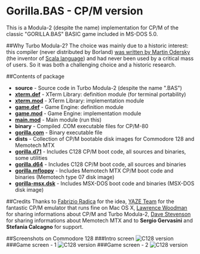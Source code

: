 # Gorilla.BAS - CP/M version

This is a Modula-2 (despite the name) implementation for CP/M of the classic "GORILLA.BAS" BASIC game included in MS-DOS 5.0.

##Why Turbo Modula-2?
The choice was mainly due to a historic interest: this compiler (never distributed by Borland) [was written by Martin Odersky](https://groups.google.com/forum/?fromgroups=#!topic/comp.lang.modula2/Ruy9g8aBmF0) (the inventor of [Scala language](http://www.scala-lang.org/)) and had never been used by a critical mass of users. So it was both a challenging choice and a historic research.

##Contents of package
- **source** - Source code in Turbo Modula-2 (despite the name ".BAS")
 - [**xterm.def**](https://github.com/sblendorio/gorilla-cpm/blob/master/source/xterm.def) - XTerm Library: definition module (for terminal portability)
 - [**xterm.mod**](https://github.com/sblendorio/gorilla-cpm/blob/master/source/xterm.mod) - XTerm Library: implementation module
 - [**game.def**](https://github.com/sblendorio/gorilla-cpm/blob/master/source/game.def) - Game Engine: definition module
 - [**game.mod**](https://github.com/sblendorio/gorilla-cpm/blob/master/source/game.mod) - Game Engine: implementation module
 - [**main.mod**](https://github.com/sblendorio/gorilla-cpm/blob/master/source/main.mod) - Main module (run this)
- **binary** - Compiled .COM executable files for CP/M-80
 - [**gorilla.com**](https://github.com/sblendorio/gorilla-cpm/blob/master/binary/gorilla.com?raw=true) - Binary executable file
- **dists** - Collection of CP/M bootable disk images for Commodore 128 and Memotech MTX
 - [**gorilla.d71**](https://github.com/sblendorio/gorilla-cpm/blob/master/dists/gorilla.d71?raw=true) - Includes C128 CP/M boot code, all sources and binaries, some utilities
 - [**gorilla.d64**](https://github.com/sblendorio/gorilla-cpm/blob/master/dists/gorilla.d64?raw=true) - Includes C128 CP/M boot code, all sources and binaries
 - [**gorilla.mfloppy**](https://github.com/sblendorio/gorilla-cpm/blob/master/dists/gorilla.mfloppy?raw=true) - Includes Memotech MTX CP/M boot code and binaries (Memotech type 07 disk image)
 - [**gorilla-msx.dsk**](https://github.com/sblendorio/gorilla-cpm/blob/master/dists/gorilla-msx.dsk?raw=true) - Includes MSX-DOS boot code and binaries (MSX-DOS disk image)

##Credits
Thanks to [Fabrizio Radica](http://www.retroacademy.it/) for the idea, [YAZE Team](http://www.mathematik.uni-ulm.de/users/ag/yaze/) for the fantastic CP/M emulator that runs fine on Mac OS X, [Lawrence Woodman](http://techtinkering.com/2013/03/12/if-only-borland-had-stuck-with-turbo-modula-2-for-cpm/) for sharing informations about CP/M and Turbo Modula-2, [Dave Stevenson](http://www.primrosebank.net/computers/mtx/mtx512.htm) for sharing informations about Memotech MTX and to **Sergio Gervasini** and **Stefania Calcagno** for support.

##Screenshots on Commodore 128
###Intro screen
![C128 version](http://www.sblendorio.eu/images/gorilla-1.png)
###Game screen - 1
![C128 version](http://www.sblendorio.eu/images/gorilla-2.png)
###Game screen - 2
![C128 version](http://www.sblendorio.eu/images/gorilla-3.png)

